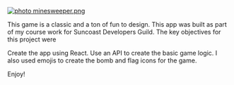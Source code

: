 <a href="http://s1248.photobucket.com/user/Michael_Yenny/media/minesweeper.png.html" target="_blank"><img src="http://i1248.photobucket.com/albums/hh488/Michael_Yenny/th_minesweeper.png" border="0" alt=" photo minesweeper.png" style="width:500px height:600px" class="center"></a>

This game is a classic and a ton of fun to design. This app was built as part of my course work for Suncoast Developers Guild. The key objectives for this project were

Create the app using React.
Use an API to create the basic game logic.
I also used emojis to create the bomb and flag icons for the game.

Enjoy!
